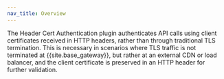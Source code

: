 ```yaml
---
nav_title: Overview
---
```


The Header Cert Authentication plugin authenticates API calls using client certificates received in HTTP headers, 
rather than through traditional TLS termination. 
This is necessary in scenarios where TLS traffic is not terminated at {{site.base_gateway}}, but rather at an external CDN or load balancer, 
and the client certificate is preserved in an HTTP header for further validation.